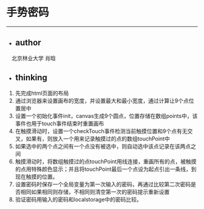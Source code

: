 # 手势密码
-----
- ## author
　北京林业大学 肖晗
- ## thinking
1. 先完成html页面的布局
2. 通过浏览器来设置画布的宽度，并设置最大和最小宽度，通过计算让9个点位置居中
3. 设置一个初始化事件init，canvas生成9个圆点，位置存储在数组points中，该事件也用于touch事件结束时重置画布
4. 在触摸滑动时，设置一个checkTouch事件检测当前触摸位置和9个点有无交叉，如果有，则放入一个用来记录触摸过的点的数组touchPoint中
5. 如果选中的两个点之间有一个点没有被选中，则自动选中该点记录在该两点之间
6. 触摸滑动时，将数组触摸过的点touchPoint用线连接，重画所有的点，被触摸的点用特殊颜色显示；并且将touchPoint最后一个点设为起点引出一条线，到现在触摸的位置。
7. 设置密码时保存一个全局变量为第一次输入的密码，再通过比较第二次密码是否相同如果相同则存储，不相同则清空第一次的密码提示重新设置
8. 验证密码用输入的密码和localstorage中的密码比较。
